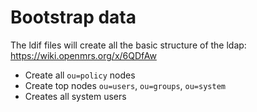 # Bootstrap data

The ldif files will create all the basic structure of the ldap: <https://wiki.openmrs.org/x/6QDfAw>
  - Create all `ou=policy` nodes
  - Create top nodes `ou=users`, `ou=groups`, `ou=system`
  - Creates all system users
